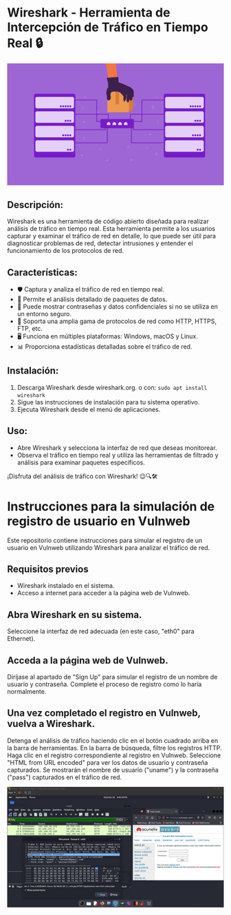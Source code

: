 
# Wireshark - Herramienta de Intercepción de Tráfico en Tiempo Real 🔒

![MITM](/Images/icon.png)

Descripción:
------------
Wireshark es una herramienta de código abierto diseñada para realizar análisis
de tráfico en tiempo real. Esta herramienta permite a los usuarios capturar y 
examinar el tráfico de red en detalle, lo que puede ser útil para diagnosticar 
problemas de red, detectar intrusiones y entender el funcionamiento de los 
protocolos de red.

Características:
----------------
- 🛡️ Captura y analiza el tráfico de red en tiempo real.
- 🔄 Permite el análisis detallado de paquetes de datos.
- 🔑 Puede mostrar contraseñas y datos confidenciales si no se utiliza en un entorno seguro.
- 📶 Soporta una amplia gama de protocolos de red como HTTP, HTTPS, FTP, etc.
- 🖥️ Funciona en múltiples plataformas: Windows, macOS y Linux.
- 📊 Proporciona estadísticas detalladas sobre el tráfico de red.

Instalación:
-------------
1. Descarga Wireshark desde wireshark.org.  o con: `sudo apt install wireshark`
2. Sigue las instrucciones de instalación para tu sistema operativo.
3. Ejecuta Wireshark desde el menú de aplicaciones.

Uso:
-----
- Abre Wireshark y selecciona la interfaz de red que deseas monitorear.
- Observa el tráfico en tiempo real y utiliza las herramientas de filtrado y 
     análisis para examinar paquetes específicos.


¡Disfruta del análisis de tráfico con Wireshark! 😉🔍🛠️

#
#

# Instrucciones para la simulación de registro de usuario en Vulnweb
Este repositorio contiene instrucciones para simular el registro de un usuario en Vulnweb utilizando Wireshark para analizar el tráfico de red.

## Requisitos previos
- Wireshark instalado en el sistema.
- Acceso a internet para acceder a la página web de Vulnweb.

## Abra Wireshark en su sistema.
Seleccione la interfaz de red adecuada (en este caso, "eth0" para Ethernet).

## Acceda a la página web de Vulnweb.
Diríjase al apartado de "Sign Up" para simular el registro de un nombre de usuario y contraseña.
Complete el proceso de registro como lo haría normalmente.

## Una vez completado el registro en Vulnweb, vuelva a Wireshark.
Detenga el análisis de tráfico haciendo clic en el botón cuadrado arriba en la barra de herramientas.
En la barra de búsqueda, filtre los registros HTTP.
Haga clic en el registro correspondiente al registro en Vulnweb.
Seleccione "HTML from URL encoded" para ver los datos de usuario y contraseña capturados.
Se mostrarán el nombre de usuario ("uname") y la contraseña ("pass") capturados en el tráfico de red.

![Wireshark](/Images/img-1.png)


